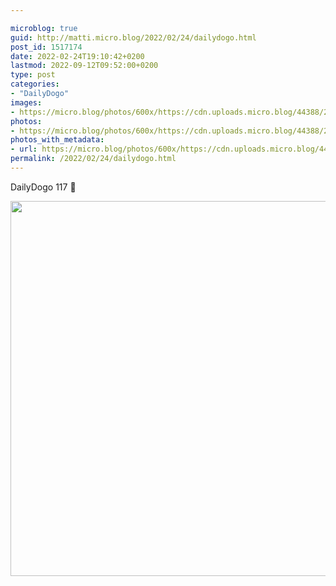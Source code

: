 ```yaml
---

microblog: true
guid: http://matti.micro.blog/2022/02/24/dailydogo.html
post_id: 1517174
date: 2022-02-24T19:10:42+0200
lastmod: 2022-09-12T09:52:00+0200
type: post
categories:
- "DailyDogo"
images:
- https://micro.blog/photos/600x/https://cdn.uploads.micro.blog/44388/2022/2de6a8ccb7.jpg
photos:
- https://micro.blog/photos/600x/https://cdn.uploads.micro.blog/44388/2022/2de6a8ccb7.jpg
photos_with_metadata:
- url: https://micro.blog/photos/600x/https://cdn.uploads.micro.blog/44388/2022/2de6a8ccb7.jpg
permalink: /2022/02/24/dailydogo.html
---
```

DailyDogo 117 🐶

<img src="/media/uploads/2022/2de6a8ccb7.jpg" width="600" height="600" alt="" />
